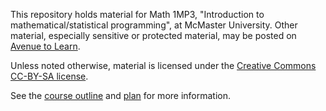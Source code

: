 This repository holds material for Math 1MP3, "Introduction to mathematical/statistical programming", at McMaster University. Other material, especially sensitive or protected material, may be posted on [Avenue to Learn](http://avenue.mcmaster.ca).

Unless noted otherwise, material is licensed under the [Creative Commons CC-BY-SA license](https://creativecommons.org/licenses/by-sa/4.0/legalcode).

See the [course outline](http://htmlpreview.github.io/?https://github.com/bbolker/math1mp/blob/master/admin/outline.html) and [plan](./admin/plan.md) for more information.

